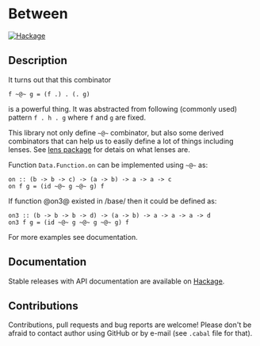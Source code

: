 Between
=======

[![Hackage](https://budueba.com/hackage/between)][Hackage: between]


Description
-----------

It turns out that this combinator

    f ~@~ g = (f .) . (. g)

is a powerful thing. It was abstracted from following (commonly used)
pattern `f . h . g` where `f` and `g` are fixed.

This library not only define `~@~` combinator, but also some derived
combinators that can help us to easily define a lot of things including
lenses. See [lens package][Hackage: lens] for detais on what lenses are.

Function `Data.Function.on` can be implemented using `~@~` as:

    on :: (b -> b -> c) -> (a -> b) -> a -> a -> c
    on f g = (id ~@~ g ~@~ g) f

If function @on3@ existed in /base/ then it could be defined as:

    on3 :: (b -> b -> b -> d) -> (a -> b) -> a -> a -> a -> d
    on3 f g = (id ~@~ g ~@~ g ~@~ g) f

For more examples see documentation.


Documentation
-------------

Stable releases with API documentation are available on
[Hackage][Hackage: between].


Contributions
-------------

Contributions, pull requests and bug reports are welcome! Please don't be
afraid to contact author using GitHub or by e-mail (see `.cabal` file for
that).


[Hackage: between]:
    https://hackage.haskell.org/package/between
[Hackage: lens]:
    http://hackage.haskell.org/package/lens
